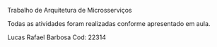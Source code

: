 Trabalho de Arquitetura de Microsserviços

Todas as atividades foram realizadas conforme apresentado em aula.

Lucas Rafael Barbosa
Cod: 22314

